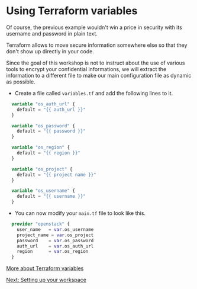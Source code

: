 # Using Terraform variables

Of course, the previous example wouldn't win a price in security with its username and password in plain text.

Terraform allows to move secure information somewhere else so that they don't show up directly in your code.

Since the goal of this workshop is not to instruct about the use of various tools to encrypt your confidential informations, we will extract the information to a different file to make our main configuration file as dynamic as possible.

- Create a file called `variables.tf` and add the following lines to it.

```terraform
  variable "os_auth_url" {
    default = "{{ auth_url }}"
  }

  variable "os_password" {
    default = "{{ password }}"
  }

  variable "os_region" {
    default = "{{ region }}"
  }

  variable "os_project" {
    default = "{{ project name }}"
  }

  variable "os_username" {
    default = "{{ username }}"
  }
```

- You can now modify your `main.tf` file to look like this.

```terraform
  provider "openstack" {
    user_name   = var.os_username
    project_name = var.os_project
    password    = var.os_password
    auth_url    = var.os_auth_url
    region      = var.os_region
  }
```

[More about Terraform variables](https://www.terraform.io/docs/configuration/variables.html)

[Next: Setting up your workspace](05-Workspace.md)

